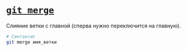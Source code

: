 # [`git merge`](./index.md)

Cлияние ветки с главной (сперва нужно переключится на главную).

```bash
# Синтаксис
git merge имя_ветки
```
